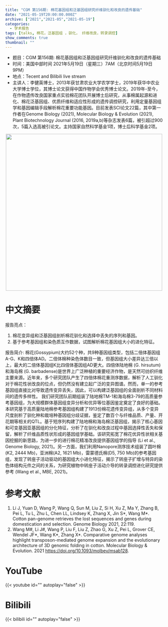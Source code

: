 ```yaml
---
title: "CGM 第156期: 棉花基因组和泛基因组研究纤维驯化和改良的遗传基础"
date: "2021-05-19T20:00:00.000Z"
archive: ["2021","2021-05","2021-05-19"]
categories:
  - 学术报告
tags: [talks, 棉花，泛基因组 ，驯化， 纤维改良，转录调控]
show_comments: true
thumbnail: ""
---
```


- 题目：CGM 第156期: 棉花基因组和泛基因组研究纤维驯化和改良的遗传基础
- 时间：美国中部时间 2021年5月19日（星期三）7AM（北京时间5月19日9PM）
- 地点：Tecent and Bilibili live stream
- 主讲人：李健英博士，2013年获甘肃农业大学农学学士，2019年获华中农业大学博士学位，其博士论文获得中国作物学会优秀博士论文。2019年-至今，在作物遗传改良国家重点实验棉花团队开展博士后研究，从事棉属起源和进化、棉花泛基因组、优质纤维和适应性形成的遗传调控研究，利用定量基因组学和基因编辑手段解析棉花重要功能基因。目前发表SCI论文22篇，其中第一作者在Genome Biology (2021), Molecular Biology & Evolution (2021), Plant Biotechnology Journal (2016, 2019a,b)等杂志发表6篇，被引超过900次，5篇入选高被引论文。主持国家自然科学基金1项，博士后科学基金2项。


<div align="center">
<img src="https://i.loli.net/2021/05/17/RfFloyQSeuNi9Uk.png" height=500>
</div>

# 中文摘要

报告亮点：
1.	棉花变异组和泛基因组剖析棉花驯化和选择中丢失的序列和基因。
2.	基于参考基因组和染色质互作数据，试图解析棉花基因组大小的进化特征。

报告简介:
棉花(Gossypium)大约52个种，共9种基因组类型，包括二倍体基因组A-G、K和四倍体AD。二倍体棉种染色体数目一致，但基因组大小差异达三倍以上，最大的二倍体基因组K比四倍体基因组AD更大。四倍体陆地棉 (G. hirsutum) 和海岛棉 (G. barbadense)是世界上广泛种植的重要经济作物，是天然可纺织纤维主要来源。近年来，多个研究团队产生了四倍体棉花重测序数据，解析了人工驯化对于棉花性状改良的位点，但仍然没有建立起广泛的变异图谱。然而，单一的参考基因组直接比对导致遗传变异丢失，因此，可以构建泛基因组的全面剖析不同材料间的遗传多样性。
我们研究团队前期组装了陆地棉TM-1和海岛棉3-79的高质量参考基因组，为大规模群体基因组变异分析和优异等位基因鉴定奠定了良好的基础。本研究基于高质量陆地棉参考基因组构建了1913份棉花遗传变异组，从多个变异尺度剖析了驯化种和栽培种基因组分歧证据，鉴定了数百个与纤维品质、产量、开花期等相关的QTL。基于短序列构建了陆地棉和海岛棉泛基因组，揭示了核心基因和可变基因亚基因组的分化特征，分析了在驯化和改良过程中基因选择性丢失和保留，解析了纤维品质性状形成的基因组学基础。该研究拓宽了棉花优异性状相关基因挖掘的新思路，为进一步的进行棉花精准改良提供基因组学的指导 (Li et al., Genome Biology, 2021)。另一方面，我们利用Nanopore测序技术组装了圆叶棉 (K2, 2444 Mb)，亚洲棉(A2, 1621 Mb)，雷蒙德氏棉(D5, 750 Mb)的参考基因组，发现了转座子活动驱动的基因组大小进化特征，揭示了转座子扩增与特异的染色体结构元件之间的关系，为研究植物中转座子活动介导的转录调控进化研究提供参考 (Wang et al., MBE, 2021)。


# 参考文献

1.	Li J, Yuan D, Wang P, Wang Q, Sun M, Liu Z, Si H, Xu Z, Ma Y, Zhang B, Pei L, Tu L, Zhu L, Chen LL, Lindsey K, Zhang X, Jin S*, Wang M*. Cotton pan-genome retrieves the lost sequences and genes during domestication and selection. Genome Biology 2021, 22:119.
2.	Wang M#, Li J#, Wang P, Liu F, Liu Z, Zhao G, Xu Z, Pei L, Grover CE, Wendel JF*, Wang K*, Zhang X*. Comparative genome analyses highlight transposon-mediated genome expansion and the evolutionary architecture of 3D genomic folding in cotton. Molecular Biology & Evolution. 2021 https://doi.org/10.1093/molbev/msab128.

# YouTube

{{< youtube id="" autoplay="false" >}}

# Bilibili

{{< bilibili id="" autoplay="false" >}}

